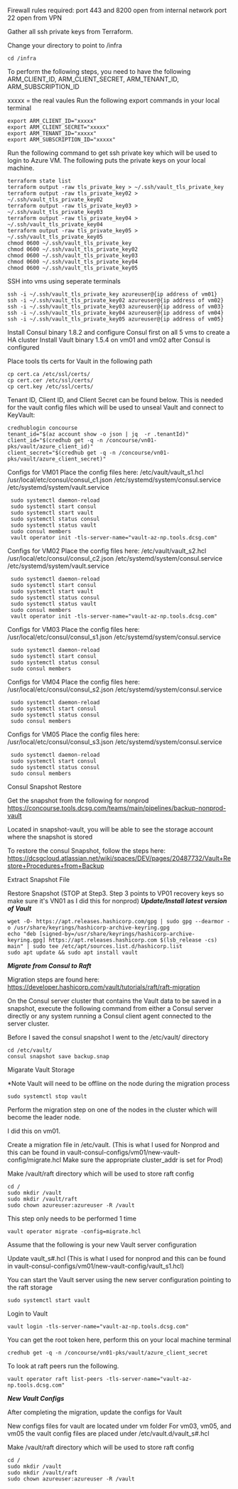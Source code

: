 Firewall rules required:
port 443 and 8200 open from internal network
port 22 open from VPN

Gather all ssh private keys from Terraform.

Change your directory to point to /infra
```
cd /infra
```

To perform the following steps, you need to have the following
ARM_CLIENT_ID, ARM_CLIENT_SECRET, ARM_TENANT_ID, ARM_SUBSCRIPTION_ID

xxxxx = the real vaules
Run the following export commands in your local terminal
```
export ARM_CLIENT_ID="xxxxx"
export ARM_CLIENT_SECRET="xxxxx"
export ARM_TENANT_ID="xxxxx"
export ARM_SUBSCRIPTION_ID="xxxxx"
```

Run the following command to get ssh private key which will be used to login to Azure VM. The following puts the private keys on your local machine.
```
terraform state list
terraform output -raw tls_private_key > ~/.ssh/vault_tls_private_key
terraform output -raw tls_private_key02 > ~/.ssh/vault_tls_private_key02
terraform output -raw tls_private_key03 > ~/.ssh/vault_tls_private_key03
terraform output -raw tls_private_key04 > ~/.ssh/vault_tls_private_key04
terraform output -raw tls_private_key05 > ~/.ssh/vault_tls_private_key05
chmod 0600 ~/.ssh/vault_tls_private_key
chmod 0600 ~/.ssh/vault_tls_private_key02
chmod 0600 ~/.ssh/vault_tls_private_key03
chmod 0600 ~/.ssh/vault_tls_private_key04
chmod 0600 ~/.ssh/vault_tls_private_key05
```

SSH into vms using seperate terminals
```
ssh -i ~/.ssh/vault_tls_private_key azureuser@{ip address of vm01}
ssh -i ~/.ssh/vault_tls_private_key02 azureuser@{ip address of vm02}
ssh -i ~/.ssh/vault_tls_private_key03 azureuser@{ip address of vm03}
ssh -i ~/.ssh/vault_tls_private_key04 azureuser@{ip address of vm04}
ssh -i ~/.ssh/vault_tls_private_key05 azureuser@{ip address of vm05}
```

Install Consul binary 1.8.2 and configure Consul first on all 5 vms to create a HA cluster
Install Vault binary 1.5.4 on vm01 and vm02 after Consul is configured

Place tools tls certs for Vault in the following path 
```
cp cert.ca /etc/ssl/certs/
cp cert.cer /etc/ssl/certs/
cp cert.key /etc/ssl/certs/
```

Tenant ID, Client ID, and Client Secret can be found below. This is needed for the vault config files which will be used to unseal Vault and connect to KeyVault:
```
credhublogin concourse
tenant_id="$(az account show -o json | jq  -r .tenantId)"
client_id="$(credhub get -q -n /concourse/vn01-pks/vault/azure_client_id)"
client_secret="$(credhub get -q -n /concourse/vn01-pks/vault/azure_client_secret)"
```

Configs for VM01
 Place the config files here:
 /etc/vault/vault_s1.hcl
 /usr/local/etc/consul/consul_c1.json
 /etc/systemd/system/consul.service
 /etc/systemd/system/vault.service

```
 sudo systemctl daemon-reload
 sudo systemctl start consul
 sudo systemctl start vault
 sudo systemctl status consul
 sudo systemctl status vault
 sudo consul members
 vault operator init -tls-server-name="vault-az-np.tools.dcsg.com"
```

Configs for VM02
 Place the config files here:
 /etc/vault/vault_s2.hcl
 /usr/local/etc/consul/consul_c2.json
 /etc/systemd/system/consul.service
 /etc/systemd/system/vault.service

```
 sudo systemctl daemon-reload
 sudo systemctl start consul
 sudo systemctl start vault
 sudo systemctl status consul
 sudo systemctl status vault
 sudo consul members
 vault operator init -tls-server-name="vault-az-np.tools.dcsg.com"
```

Configs for VM03
 Place the config files here:
 /usr/local/etc/consul/consul_s1.json
 /etc/systemd/system/consul.service

```
 sudo systemctl daemon-reload
 sudo systemctl start consul
 sudo systemctl status consul
 sudo consul members
```

Configs for VM04
 Place the config files here:
 /usr/local/etc/consul/consul_s2.json
 /etc/systemd/system/consul.service

```
 sudo systemctl daemon-reload
 sudo systemctl start consul
 sudo systemctl status consul
 sudo consul members
```

Configs for VM05
 Place the config files here:
 /usr/local/etc/consul/consul_s3.json
 /etc/systemd/system/consul.service

```
 sudo systemctl daemon-reload
 sudo systemctl start consul
 sudo systemctl status consul
 sudo consul members
```

Consul Snapshot Restore

Get the snapshot from the following for nonprod
https://concourse.tools.dcsg.com/teams/main/pipelines/backup-nonprod-vault

Located in snapshot-vault, you will be able to see the storage account where the snapshot is stored

To restore the consul Snapshot, follow the steps here: https://dcsgcloud.atlassian.net/wiki/spaces/DEV/pages/20487732/Vault+Restore+Procedures+from+Backup

Extract Snapshot File

Restore Snapshot (STOP at Step3. Step 3 points to VP01 recovery keys so make sure it's VN01 as I did this for nonprod)
***Update/Install latest version of Vault***

```
wget -O- https://apt.releases.hashicorp.com/gpg | sudo gpg --dearmor -o /usr/share/keyrings/hashicorp-archive-keyring.gpg
echo "deb [signed-by=/usr/share/keyrings/hashicorp-archive-keyring.gpg] https://apt.releases.hashicorp.com $(lsb_release -cs) main" | sudo tee /etc/apt/sources.list.d/hashicorp.list
sudo apt update && sudo apt install vault
```


***Migrate from Consul to Raft***

Migration steps are found here: https://developer.hashicorp.com/vault/tutorials/raft/raft-migration

On the Consul server cluster that contains the Vault data to be saved in a snapshot, execute the following command from either a Consul server directly or any system running a Consul client agent connected to the server cluster.

Before I saved the consul snapshot I went to the /etc/vault/ directory

```
cd /etc/vault/
consul snapshot save backup.snap
```

Migarate Vault Storage

*Note
Vault will need to be offline on the node during the migration process
```
sudo systemctl stop vault
```

Perform the migration step on one of the nodes in the cluster which will become the leader node.

I did this on vm01.

Create a migration file in /etc/vault. (This is what I used for Nonprod and this can be found in vault-consul-configs/vm01/new-vault-config/migrate.hcl  Make sure the appropriate cluster_addr is set for Prod)

Make /vault/raft directory which will be used to store raft config

```
cd /
sudo mkdir /vault
sudo mkdir /vault/raft
sudo chown azureuser:azureuser -R /vault
```

This step only needs to be performed 1 time

```
vault operator migrate -config=migrate.hcl
```

Assume that the following is your new Vault server configuration

Update vault_s#.hcl (This is what I used for nonprod and this can be found in vault-consul-configs/vm01/new-vault-config/vault_s1.hcl)

You can start the Vault server using the new server configuration pointing to the raft storage
```
sudo systemctl start vault
```
Login to Vault
```
vault login -tls-server-name="vault-az-np.tools.dcsg.com"
```
You can get the root token here, perform this on your local machine terminal
```
credhub get -q -n /concourse/vn01-pks/vault/azure_client_secret
```
To look at raft peers run the following.
```
vault operator raft list-peers -tls-server-name="vault-az-np.tools.dcsg.com"
```
***New Vault Configs***

After completing the migration, update the configs for Vault

New configs files for vault are located under vm folder
For vm03, vm05, and vm05 the vault config files are placed under /etc/vault.d/vault_s#.hcl

Make /vault/raft directory which will be used to store raft config

```
cd /
sudo mkdir /vault
sudo mkdir /vault/raft
sudo chown azureuser:azureuser -R /vault
```

